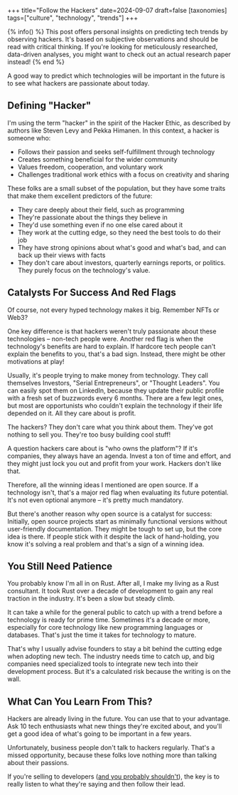 +++
title="Follow the Hackers"
date=2024-09-07
draft=false
[taxonomies]
tags=["culture", "technology", "trends"]
+++

{% info() %}
This post offers personal insights on predicting tech trends by observing hackers. It's based on subjective observations and should be read with critical thinking. If you're looking for meticulously researched, data-driven analyses, you might want to check out an actual research paper instead!
{% end %}

A good way to predict which technologies will be important in the future is to see what hackers are passionate about today.

## Defining "Hacker"

I'm using the term "hacker" in the spirit of the Hacker Ethic, as described by authors like Steven Levy and Pekka Himanen. In this context, a hacker is someone who:

- Follows their passion and seeks self-fulfillment through technology
- Creates something beneficial for the wider community
- Values freedom, cooperation, and voluntary work
- Challenges traditional work ethics with a focus on creativity and sharing

These folks are a small subset of the population, but they have some traits that make them excellent predictors of the future:

- They care deeply about their field, such as programming
- They're passionate about the things they believe in
- They'd use something even if no one else cared about it
- They work at the cutting edge, so they need the best tools to do their job
- They have strong opinions about what's good and what's bad, and can back up their views with facts
- They don't care about investors, quarterly earnings reports, or politics. They purely focus on the technology's value.

## Catalysts For Success And Red Flags

Of course, not every hyped technology makes it big. Remember NFTs or Web3?

One key difference is that hackers weren't truly passionate about these technologies &ndash; non-tech people were. 
Another red flag is when the technology's benefits are hard to explain.
If hardcore tech people can't explain the benefits to you, that's a bad sign.
Instead, there might be other motivations at play!

Usually, it's people trying to make money from technology.
They call themselves Investors, "Serial Entrepreneurs", or "Thought Leaders".
You can easily spot them on LinkedIn, because they update their public profile with a fresh set of buzzwords every 6 months.
There are a few legit ones, but most are opportunists who couldn't explain the technology if their life depended on it.
All they care about is profit.

The hackers? They don't care what you think about them.
They've got nothing to sell you.
They're too busy building cool stuff!

A question hackers care about is "who owns the platform"?
If it's companies, they always have an agenda.
Invest a ton of time and effort, and they might just lock you out and profit from your work.
Hackers don't like that.

Therefore, all the winning ideas I mentioned are open source.
If a technology isn't, that's a major red flag when evaluating its future potential.
It's not even optional anymore &ndash; it's pretty much mandatory.

But there's another reason why open source is a catalyst for success:
Initially, open source projects start as minimally functional versions without user-friendly documentation.
They might be tough to set up, but the core idea is there.
If people stick with it despite the lack of hand-holding, you know it's solving a real problem
and that's a sign of a winning idea.

## You Still Need Patience 

You probably know I'm all in on Rust.
After all, I make my living as a Rust consultant.
It took Rust over a decade of development to gain any real traction in the industry.
It's been a slow but steady climb.

It can take a while for the general public to catch up with a trend before a technology is ready for prime time.
Sometimes it's a decade or more, especially for core technology like new programming languages or databases.
That's just the time it takes for technology to mature.

That's why I usually advise founders to stay a bit behind the cutting edge when adopting new tech.
The industry needs time to catch up, and big companies need specialized tools to integrate new tech into their development process.
But it's a calculated risk because the writing is on the wall.

## What Can You Learn From This?

Hackers are already living in the future.
You can use that to your advantage.
Ask 10 tech enthusiasts what new things they're excited about, and you'll get a good idea of what's going to be important in a few years.

Unfortunately, business people don't talk to hackers regularly. That's a missed opportunity, because these folks love nothing more than talking about their passions.

If you're selling to developers ([and you probably shouldn't](/2024/selling-to-developers/)),
the key is to really listen to what they're saying and then follow their lead.